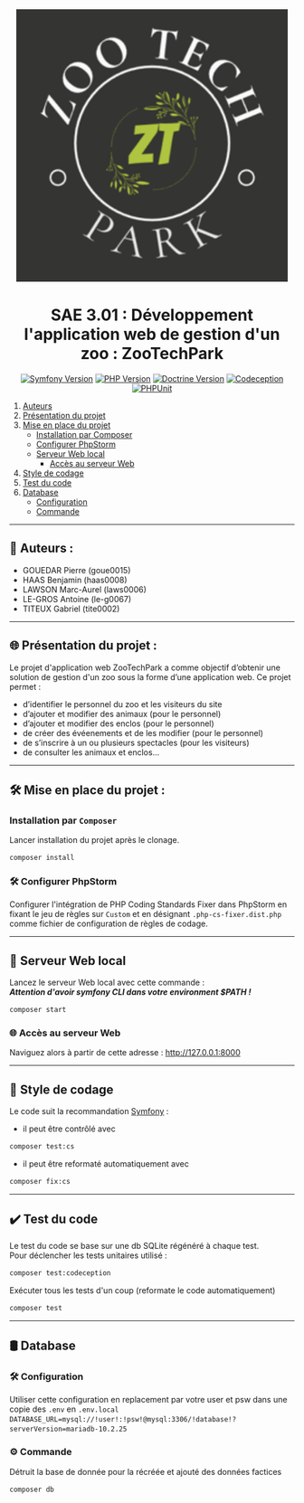 <div align="center">
<img src="logo.png" alt="Logo de votre projet" width="480">

# SAE 3.01 : Développement l'application web de gestion d'un zoo : ZooTechPark

[![Symfony Version](https://img.shields.io/badge/Symfony-6.3-brightgreen)](https://symfony.com/)
[![PHP Version](https://img.shields.io/badge/PHP-8.1%2B-blue)](https://www.php.net/)
[![Doctrine Version](https://img.shields.io/badge/Doctrine-2.16-blue)](https://www.doctrine-project.org/)
[![Codeception](https://img.shields.io/badge/Codeception-^5.0-orange)](https://codeception.com/)
[![PHPUnit](https://img.shields.io/badge/PHPUnit-^9.5-red)](https://phpunit.de/)
</div>

<!-- Menu de Navigation -->

1. [Auteurs](#auteurs)
2. [Présentation du projet](#présentation-du-projet)
3. [Mise en place du projet](#mise-en-place-du-projet)
    - [Installation par Composer](#installation-par-composer)
    - [Configurer PhpStorm](#configurer-phpstorm)
    - [Serveur Web local](#serveur-web-local)
        - [Accès au serveur Web](#accès-au-serveur-web)
4. [Style de codage](#style-de-codage)
5. [Test du code](#test-du-code)
6. [Database](#database)
    - [Configuration](#configuration)
    - [Commande](#commande)

---

## 👥 Auteurs :

- GOUEDAR Pierre (goue0015)
- HAAS Benjamin (haas0008)
- LAWSON Marc-Aurel (laws0006)
- LE-GROS Antoine (le-g0067)
- TITEUX Gabriel (tite0002)

---

## 🌐 Présentation du projet :

Le projet d'application web ZooTechPark a comme objectif d’obtenir une solution
de gestion d'un zoo sous la forme d’une application web. Ce projet permet :

- d’identifier le personnel du zoo et les visiteurs du site
- d’ajouter et modifier des animaux (pour le personnel)
- d’ajouter et modifier des enclos (pour le personnel)
- de créer des évéenements et de les modifier (pour le personnel)
- de s’inscrire à un ou plusieurs spectacles (pour les visiteurs)
- de consulter les animaux et enclos...

---

## 🛠️ Mise en place du projet :

### Installation par `Composer`

Lancer installation du projet après le clonage.

```bash 
composer install
``` 

### 🛠️ Configurer PhpStorm

Configurer l'intégration de PHP Coding Standards Fixer dans PhpStorm en fixant le jeu de règles sur `Custom` et en
désignant `.php-cs-fixer.dist.php` comme fichier de configuration de règles de codage.

---

## 🚀 Serveur Web local

Lancez le serveur Web local avec cette commande :<br>
***Attention d'avoir symfony CLI dans votre environment $PATH !***

```bash
composer start
```

### 🌐 Accès au serveur Web

Naviguez alors à partir de cette adresse : <http://127.0.0.1:8000>

---

## 📏 Style de codage

Le code suit la recommandation [Symfony](https://symfony.com/doc/current/contributing/code/standards.html) :

- il peut être contrôlé avec

```bash
composer test:cs
```

- il peut être reformaté automatiquement avec

```bash
composer fix:cs
```

---

## ✔️ Test du code

Le test du code se base sur une db SQLite régénéré à chaque test.<br>
Pour déclencher les tests unitaires utilisé :

```bash
composer test:codeception
```

Exécuter tous les tests d'un coup (reformate le code automatiquement)

```bash
composer test
```

---

## 🛢️ Database

### 🛠️ Configuration

Utiliser cette configuration en replacement par votre user et psw dans une copie des `.env` en `.env.local`
`DATABASE_URL=mysql://!user!:!psw!@mysql:3306/!database!?serverVersion=mariadb-10.2.25`

### ⚙️ Commande

Détruit la base de donnée pour la récréée et ajouté des données factices

```bash
composer db
```
